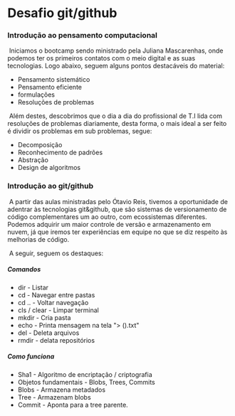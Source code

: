 # Desafio git/github



### Introdução ao pensamento computacional

​	Iniciamos o bootcamp sendo ministrado pela Juliana Mascarenhas, onde podemos ter os primeiros contatos com o meio digital e as suas tecnologias. Logo abaixo, seguem alguns pontos destacáveis do material:

- Pensamento sistemático
- Pensamento eficiente
- formulações 
- Resoluções de problemas

​	Além destes, descobrimos que o dia a dia do profissional de T.I lida com resoluções de problemas diariamente, desta forma, o mais ideal a ser feito é dividir os problemas em sub problemas, segue:

- Decomposição
- Reconhecimento de padrões
- Abstração
- Design de algoritmos 



### Introdução ao git/github

​	A partir das aulas ministradas pelo Ótavio Reis, tivemos a oportunidade de adentrar às tecnologias git&github, que são sistemas de versionamento de código complementares um ao outro, com ecossistemas diferentes. Podemos adquirir um maior controle de versão e armazenamento em nuvem, já que iremos ter experiências em equipe no que se diz respeito às melhorias de código.

​	A seguir, seguem os destaques:

##### Comandos

- dir - Listar
- cd - Navegar entre pastas
- cd .. - Voltar navegação
- cls / clear - Limpar terminal
- mkdir - Cria pasta
- echo - Printa mensagem na tela "> ().txt"
- del - Deleta arquivos
- rmdir - delata repositórios

#####  Como funciona

- Sha1 - Algoritmo de encriptação / criptografia
- Objetos fundamentais - Blobs, Trees, Commits
- Blobs - Armazena metadados
- Tree - Armazenam blobs
- Commit - Aponta para a tree parente.

